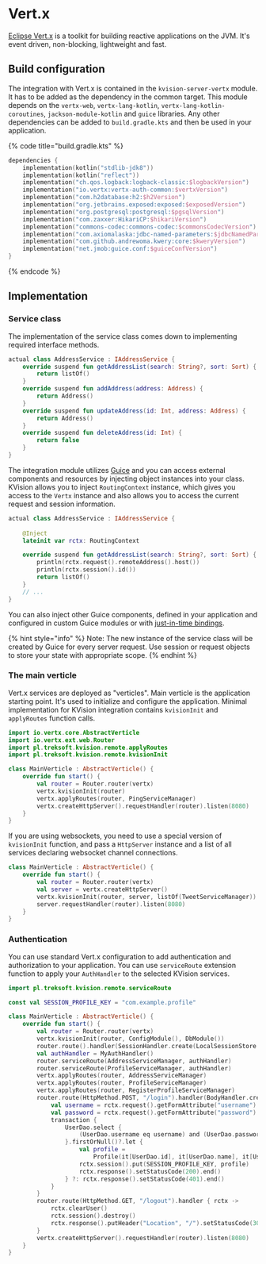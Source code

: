 # Vert.x

[Eclipse Vert.x](https://vertx.io) is a toolkit for building reactive applications on the JVM. It's event driven, non-blocking, lightweight and fast.

## Build configuration

The integration with Vert.x is contained in the `kvision-server-vertx` module. It has to be added as the dependency in the common target. This module depends on the `vertx-web`, `vertx-lang-kotlin`, `vertx-lang-kotlin-coroutines`, `jackson-module-kotlin` and `guice` libraries. Any other dependencies can be added to `build.gradle.kts` and then be used in your application.

{% code title="build.gradle.kts" %}
```kotlin
dependencies {
    implementation(kotlin("stdlib-jdk8"))
    implementation(kotlin("reflect"))
    implementation("ch.qos.logback:logback-classic:$logbackVersion")
    implementation("io.vertx:vertx-auth-common:$vertxVersion")
    implementation("com.h2database:h2:$h2Version")
    implementation("org.jetbrains.exposed:exposed:$exposedVersion")
    implementation("org.postgresql:postgresql:$pgsqlVersion")
    implementation("com.zaxxer:HikariCP:$hikariVersion")
    implementation("commons-codec:commons-codec:$commonsCodecVersion")
    implementation("com.axiomalaska:jdbc-named-parameters:$jdbcNamedParametersVersion")
    implementation("com.github.andrewoma.kwery:core:$kweryVersion")
    implementation("net.jmob:guice.conf:$guiceConfVersion")
}
```
{% endcode %}

## Implementation

### Service class

The implementation of the service class comes down to implementing required interface methods.

```kotlin
actual class AddressService : IAddressService {
    override suspend fun getAddressList(search: String?, sort: Sort) {
        return listOf()
    }
    override suspend fun addAddress(address: Address) {
        return Address()
    }
    override suspend fun updateAddress(id: Int, address: Address) {
        return Address()
    }
    override suspend fun deleteAddress(id: Int) {
        return false
    }
}
```

The integration module utilizes [Guice](https://github.com/google/guice) and you can access external components and resources by injecting object instances into your class. KVision allows you to inject `RoutingContext` instance, which gives you access to the `Vertx` instance and also allows you to access the current request and session information.

```kotlin
actual class AddressService : IAddressService {
    
    @Inject
    lateinit var rctx: RoutingContext

    override suspend fun getAddressList(search: String?, sort: Sort) {
        println(rctx.request().remoteAddress().host())
        println(rctx.session().id())
        return listOf()
    }
    // ...
}
```

You can also inject other Guice components, defined in your application and configured in custom Guice modules or with [just-in-time bindings](https://github.com/google/guice/wiki/JustInTimeBindings).

{% hint style="info" %}
Note: The new instance of the service class will be created by Guice for every server request. Use session or request objects to store your state with appropriate scope.
{% endhint %}

### The main verticle

Vert.x services are deployed as "verticles". Main verticle is the application starting point. It's used to initialize and configure the application. Minimal implementation for KVision integration contains `kvisionInit` and `applyRoutes` function calls.

```kotlin
import io.vertx.core.AbstractVerticle
import io.vertx.ext.web.Router
import pl.treksoft.kvision.remote.applyRoutes
import pl.treksoft.kvision.remote.kvisionInit

class MainVerticle : AbstractVerticle() {
    override fun start() {
        val router = Router.router(vertx)
        vertx.kvisionInit(router)
        vertx.applyRoutes(router, PingServiceManager)
        vertx.createHttpServer().requestHandler(router).listen(8080)
    }
}
```

If you are using websockets, you need to use a special version of `kvisionInit` function, and pass a `HttpServer` instance and a list of all services declaring websocket channel connections.

```kotlin
class MainVerticle : AbstractVerticle() {
    override fun start() {
        val router = Router.router(vertx)
        val server = vertx.createHttpServer()
        vertx.kvisionInit(router, server, listOf(TweetServiceManager))
        server.requestHandler(router).listen(8080)
    }
}
```

### Authentication

You can use standard Vert.x configuration to add authentication and authorization to your application. You can use `serviceRoute` extension function to apply your `AuthHandler` to the selected KVision services.

```kotlin
import pl.treksoft.kvision.remote.serviceRoute

const val SESSION_PROFILE_KEY = "com.example.profile"

class MainVerticle : AbstractVerticle() {
    override fun start() {
        val router = Router.router(vertx)
        vertx.kvisionInit(router, ConfigModule(), DbModule())
        router.route().handler(SessionHandler.create(LocalSessionStore.create(vertx)))
        val authHandler = MyAuthHandler()
        router.serviceRoute(AddressServiceManager, authHandler)
        router.serviceRoute(ProfileServiceManager, authHandler)
        vertx.applyRoutes(router, AddressServiceManager)
        vertx.applyRoutes(router, ProfileServiceManager)
        vertx.applyRoutes(router, RegisterProfileServiceManager)
        router.route(HttpMethod.POST, "/login").handler(BodyHandler.create(false)).blockingHandler { rctx ->
            val username = rctx.request().getFormAttribute("username") ?: ""
            val password = rctx.request().getFormAttribute("password") ?: ""
            transaction {
                UserDao.select {
                    (UserDao.username eq username) and (UserDao.password eq DigestUtils.sha256Hex(password))
                }.firstOrNull()?.let {
                    val profile =
                        Profile(it[UserDao.id], it[UserDao.name], it[UserDao.username].toString(), null, null)
                    rctx.session().put(SESSION_PROFILE_KEY, profile)
                    rctx.response().setStatusCode(200).end()
                } ?: rctx.response().setStatusCode(401).end()
            }
        }
        router.route(HttpMethod.GET, "/logout").handler { rctx ->
            rctx.clearUser()
            rctx.session().destroy()
            rctx.response().putHeader("Location", "/").setStatusCode(302).end()
        }
        vertx.createHttpServer().requestHandler(router).listen(8080)
    }
}
```

